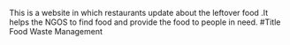 This is a website in which restaurants update about the leftover food .It helps the NGOS to find food and provide the food to people in need. #Title Food Waste Management
